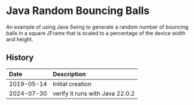 # Java Random Bouncing Balls
An example of using Java Swing to generate a random number of bouncing balls in a square JFrame that is scaled to a percentage of the device width and height.

## History

| Date       | Description                     |
|:-----------|:--------------------------------|
| 2019-05-14 | Initial creation                |
| 2024-07-30 | verify it runs with Java 22.0.2 |

